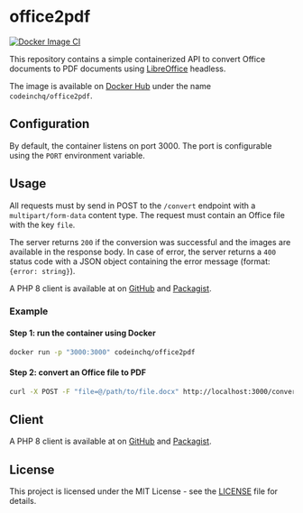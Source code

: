 # office2pdf

[![Docker Image CI](https://github.com/codeinchq/office2pdf/actions/workflows/docker-image.yml/badge.svg)](https://github.com/codeinchq/office2pdf/actions/workflows/docker-image.yml)

This repository contains a simple containerized API to convert Office documents to PDF documents
using [LibreOffice](https://www.libreoffice.org/) headless.

The image is available on [Docker Hub](https://hub.docker.com/r/codeinchq/office2pdf) under the name `codeinchq/office2pdf`.

## Configuration

By default, the container listens on port 3000. The port is configurable using the `PORT` environment variable.

## Usage

All requests must by send in POST to the `/convert` endpoint with a `multipart/form-data` content type. The request must contain an Office file with the key `file`. 

The server returns `200` if the conversion was successful and the images are available in the response body. In case of error, the server returns a `400` status code with a JSON object containing the error message (format: `{error: string}`).

A PHP 8 client is available at on [GitHub](https://github.com/codeinchq/office2pdf-php-client) and [Packagist](https://packagist.org/packages/codeinc/office2pdf-client).

### Example

#### Step 1: run the container using Docker
```bash
docker run -p "3000:3000" codeinchq/office2pdf 
```

#### Step 2: convert an Office file to PDF
```bash
curl -X POST -F "file=@/path/to/file.docx" http://localhost:3000/convert -o example.pdf
```

## Client

A PHP 8 client is available at on [GitHub](https://github.com/codeinchq/office2pdf-php-client) and [Packagist](https://packagist.org/packages/codeinc/office2pdf-client).


## License

This project is licensed under the MIT License - see the [LICENSE](LICENSE) file for details.
